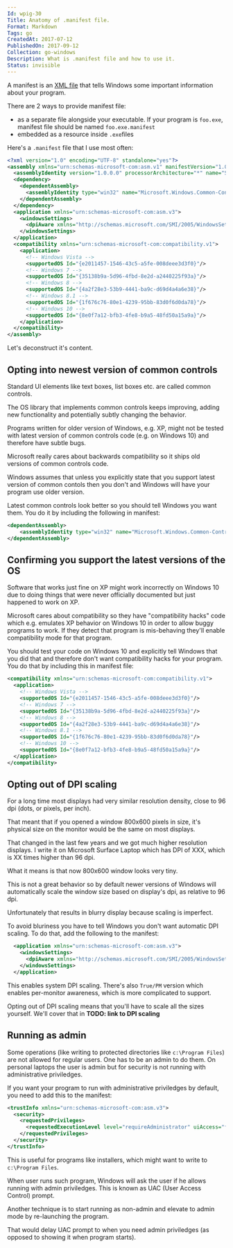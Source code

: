 ```yaml
---
Id: wpig-30
Title: Anatomy of .manifest file.
Format: Markdown
Tags: go
CreatedAt: 2017-07-12
PublishedOn: 2017-09-12
Collection: go-windows
Description: What is .manifest file and how to use it.
Status: invisible
---
```


A manifest is an [XML file](https://msdn.microsoft.com/en-us/library/windows/desktop/aa375365(v=vs.85).aspx) that tells Windows some important information about your program.

There are 2 ways to provide manifest file:
* as a separate file alongside your executable. If your program is `foo.exe`, manifest file should be named `foo.exe.manifest`
* embedded as a resource inside `.exe`files

Here's a `.manifest` file that I use most often:
```xml
<?xml version="1.0" encoding="UTF-8" standalone="yes"?>
<assembly xmlns="urn:schemas-microsoft-com:asm.v1" manifestVersion="1.0">
  <assemblyIdentity version="1.0.0.0" processorArchitecture="*" name="SomeFunkyNameHere" type="win32"/>
  <dependency>
    <dependentAssembly>
      <assemblyIdentity type="win32" name="Microsoft.Windows.Common-Controls" version="6.0.0.0" processorArchitecture="*" publicKeyToken="6595b64144ccf1df" language="*"/>
    </dependentAssembly>
  </dependency>
  <application xmlns="urn:schemas-microsoft-com:asm.v3">
    <windowsSettings>
      <dpiAware xmlns="http://schemas.microsoft.com/SMI/2005/WindowsSettings">True</dpiAware>
    </windowsSettings>
  </application>
  <compatibility xmlns="urn:schemas-microsoft-com:compatibility.v1">
    <application>
      <!-- Windows Vista -->
      <supportedOS Id="{e2011457-1546-43c5-a5fe-008deee3d3f0}"/>
      <!-- Windows 7 -->
      <supportedOS Id="{35138b9a-5d96-4fbd-8e2d-a2440225f93a}"/>
      <!-- Windows 8 -->
      <supportedOS Id="{4a2f28e3-53b9-4441-ba9c-d69d4a4a6e38}"/>
      <!-- Windows 8.1 -->
      <supportedOS Id="{1f676c76-80e1-4239-95bb-83d0f6d0da78}"/>
      <!-- Windows 10 -->
      <supportedOS Id="{8e0f7a12-bfb3-4fe8-b9a5-48fd50a15a9a}"/>
    </application>
  </compatibility>
</assembly>
```

Let's deconstruct it's content.

## Opting into newest version of common controls

Standard UI elements like text boxes, list boxes etc. are called common controls.

The OS library that implements common controls keeps improving, adding new functionality and potentially subtly changing the behavior.

Programs written for older version of Windows, e.g. XP, might not be tested with latest version of common controls code (e.g. on Windows 10) and therefore have subtle bugs.

Microsoft really cares about backwards compatibility so it ships old versions of common controls code.

Windows assumes that unless you explicitly state that you support latest version of common contols then you don't and Windows will have your program use older version.

Latest common controls look better so you should tell Windows you want them. You do it by including the following in manifest:

```xml
<dependentAssembly>
    <assemblyIdentity type="win32" name="Microsoft.Windows.Common-Controls" version="6.0.0.0" processorArchitecture="*" publicKeyToken="6595b64144ccf1df" language="*"/>
</dependentAssembly>
```

## Confirming you support the latest versions of the OS

Software that works just fine on XP might work incorrectly on Windows 10 due to doing things that were never officially documented but just happened to work on XP.

Microsoft cares about compatibility so they have "compatibility hacks" code which e.g. emulates XP behavior on Windows 10 in order to allow buggy programs to work. If they detect that program is mis-behaving they'll enable compatibility mode for that program.

You should test your code on Windows 10 and explicitly tell Windows that you did that and therefore don't want compatibility hacks for your program. You do that by including this in manifest file:

```xml
<compatibility xmlns="urn:schemas-microsoft-com:compatibility.v1">
  <application>
    <!-- Windows Vista -->
    <supportedOS Id="{e2011457-1546-43c5-a5fe-008deee3d3f0}"/>
    <!-- Windows 7 -->
    <supportedOS Id="{35138b9a-5d96-4fbd-8e2d-a2440225f93a}"/>
    <!-- Windows 8 -->
    <supportedOS Id="{4a2f28e3-53b9-4441-ba9c-d69d4a4a6e38}"/>
    <!-- Windows 8.1 -->
    <supportedOS Id="{1f676c76-80e1-4239-95bb-83d0f6d0da78}"/>
    <!-- Windows 10 -->
    <supportedOS Id="{8e0f7a12-bfb3-4fe8-b9a5-48fd50a15a9a}"/>
  </application>
</compatibility>
```

## Opting out of DPI scaling

For a long time most displays had very similar resolution density, close to 96 dpi (dots, or pixels, per inch).

That meant that if you opened a window 800x600 pixels in size, it's physical size on the monitor would be the same on most displays.

That changed in the last few years and we got much higher resolution displays. I write it on Microsoft Surface Laptop which has DPI of XXX, which is XX times higher than 96 dpi.

What it means is that now 800x600 window looks very tiny.

This is not a great behavior so by default newer versions of Windows will automatically scale the window size based on display's dpi, as relative to 96 dpi.

Unfortunately that results in blurry display because scaling is imperfect.

To avoid bluriness you have to tell Windows you don't want automatic DPI scaling. To do that, add the following to the manifest:

```xml
  <application xmlns="urn:schemas-microsoft-com:asm.v3">
    <windowsSettings>
      <dpiAware xmlns="http://schemas.microsoft.com/SMI/2005/WindowsSettings">True</dpiAware>
    </windowsSettings>
  </application>
```

This enables system DPI scaling. There's also `True/PM` version which enables per-monitor awareness, which is more complicated to support.

Opting out of DPI scaling means that you'll have to scale all the sizes yourself. We'll cover that in **TODO: link to DPI scaling**

## Running as admin

Some operations (like writing to protected directories like `c:\Program Files`) are not allowed for regular users. One has to be an admin to do them. On personal laptops the user is admin but for security is not running with administrative priviledges.

If you want your program to run with administrative priviledges by default, you need to add this to the manifest:

```xml
<trustInfo xmlns="urn:schemas-microsoft-com:asm.v3">
  <security>
    <requestedPrivileges>
      <requestedExecutionLevel level="requireAdministrator" uiAccess="false"/>
    </requestedPrivileges>
  </security>
</trustInfo>
```

This is useful for programs like installers, which might want to write to `c:\Program Files`.

When user runs such program, Windows will ask the user if he allows running with admin priviledges. This is known as UAC (User Access Control) prompt.

Another technique is to start running as non-admin and elevate to admin mode by re-launching the program.

That would delay UAC prompt to when you need admin priviledges (as opposed to showing it when program starts).

